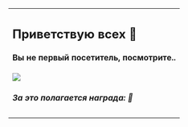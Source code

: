 <div align="center">
<table>
	<tr>
		<td>
			<h2>Приветствую всех 👋</h2>
			<h4>Вы не первый посетитель, посмотрите..</h4>
			<a href="#hello-there-"><img src="https://count.getloli.com/get/@:gh-profile-views-counter?theme=moebooru"></a>
			<h5>За это полагается награда: 🍪</h5>
	</tr>
</table>
</div>
